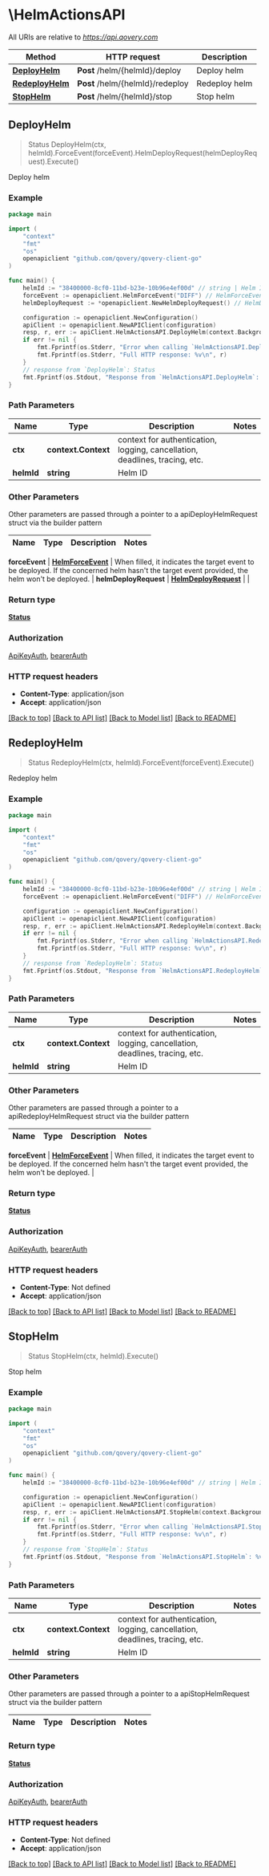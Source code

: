 # \HelmActionsAPI

All URIs are relative to *https://api.qovery.com*

Method | HTTP request | Description
------------- | ------------- | -------------
[**DeployHelm**](HelmActionsAPI.md#DeployHelm) | **Post** /helm/{helmId}/deploy | Deploy helm
[**RedeployHelm**](HelmActionsAPI.md#RedeployHelm) | **Post** /helm/{helmId}/redeploy | Redeploy helm
[**StopHelm**](HelmActionsAPI.md#StopHelm) | **Post** /helm/{helmId}/stop | Stop helm



## DeployHelm

> Status DeployHelm(ctx, helmId).ForceEvent(forceEvent).HelmDeployRequest(helmDeployRequest).Execute()

Deploy helm



### Example

```go
package main

import (
    "context"
    "fmt"
    "os"
    openapiclient "github.com/qovery/qovery-client-go"
)

func main() {
    helmId := "38400000-8cf0-11bd-b23e-10b96e4ef00d" // string | Helm ID
    forceEvent := openapiclient.HelmForceEvent("DIFF") // HelmForceEvent | When filled, it indicates the target event to be deployed.   If the concerned helm hasn't the target event provided, the helm won't be deployed.  (optional)
    helmDeployRequest := *openapiclient.NewHelmDeployRequest() // HelmDeployRequest |  (optional)

    configuration := openapiclient.NewConfiguration()
    apiClient := openapiclient.NewAPIClient(configuration)
    resp, r, err := apiClient.HelmActionsAPI.DeployHelm(context.Background(), helmId).ForceEvent(forceEvent).HelmDeployRequest(helmDeployRequest).Execute()
    if err != nil {
        fmt.Fprintf(os.Stderr, "Error when calling `HelmActionsAPI.DeployHelm``: %v\n", err)
        fmt.Fprintf(os.Stderr, "Full HTTP response: %v\n", r)
    }
    // response from `DeployHelm`: Status
    fmt.Fprintf(os.Stdout, "Response from `HelmActionsAPI.DeployHelm`: %v\n", resp)
}
```

### Path Parameters


Name | Type | Description  | Notes
------------- | ------------- | ------------- | -------------
**ctx** | **context.Context** | context for authentication, logging, cancellation, deadlines, tracing, etc.
**helmId** | **string** | Helm ID | 

### Other Parameters

Other parameters are passed through a pointer to a apiDeployHelmRequest struct via the builder pattern


Name | Type | Description  | Notes
------------- | ------------- | ------------- | -------------

 **forceEvent** | [**HelmForceEvent**](HelmForceEvent.md) | When filled, it indicates the target event to be deployed.   If the concerned helm hasn&#39;t the target event provided, the helm won&#39;t be deployed.  | 
 **helmDeployRequest** | [**HelmDeployRequest**](HelmDeployRequest.md) |  | 

### Return type

[**Status**](Status.md)

### Authorization

[ApiKeyAuth](../README.md#ApiKeyAuth), [bearerAuth](../README.md#bearerAuth)

### HTTP request headers

- **Content-Type**: application/json
- **Accept**: application/json

[[Back to top]](#) [[Back to API list]](../README.md#documentation-for-api-endpoints)
[[Back to Model list]](../README.md#documentation-for-models)
[[Back to README]](../README.md)


## RedeployHelm

> Status RedeployHelm(ctx, helmId).ForceEvent(forceEvent).Execute()

Redeploy helm

### Example

```go
package main

import (
    "context"
    "fmt"
    "os"
    openapiclient "github.com/qovery/qovery-client-go"
)

func main() {
    helmId := "38400000-8cf0-11bd-b23e-10b96e4ef00d" // string | Helm ID
    forceEvent := openapiclient.HelmForceEvent("DIFF") // HelmForceEvent | When filled, it indicates the target event to be deployed.   If the concerned helm hasn't the target event provided, the helm won't be deployed.  (optional)

    configuration := openapiclient.NewConfiguration()
    apiClient := openapiclient.NewAPIClient(configuration)
    resp, r, err := apiClient.HelmActionsAPI.RedeployHelm(context.Background(), helmId).ForceEvent(forceEvent).Execute()
    if err != nil {
        fmt.Fprintf(os.Stderr, "Error when calling `HelmActionsAPI.RedeployHelm``: %v\n", err)
        fmt.Fprintf(os.Stderr, "Full HTTP response: %v\n", r)
    }
    // response from `RedeployHelm`: Status
    fmt.Fprintf(os.Stdout, "Response from `HelmActionsAPI.RedeployHelm`: %v\n", resp)
}
```

### Path Parameters


Name | Type | Description  | Notes
------------- | ------------- | ------------- | -------------
**ctx** | **context.Context** | context for authentication, logging, cancellation, deadlines, tracing, etc.
**helmId** | **string** | Helm ID | 

### Other Parameters

Other parameters are passed through a pointer to a apiRedeployHelmRequest struct via the builder pattern


Name | Type | Description  | Notes
------------- | ------------- | ------------- | -------------

 **forceEvent** | [**HelmForceEvent**](HelmForceEvent.md) | When filled, it indicates the target event to be deployed.   If the concerned helm hasn&#39;t the target event provided, the helm won&#39;t be deployed.  | 

### Return type

[**Status**](Status.md)

### Authorization

[ApiKeyAuth](../README.md#ApiKeyAuth), [bearerAuth](../README.md#bearerAuth)

### HTTP request headers

- **Content-Type**: Not defined
- **Accept**: application/json

[[Back to top]](#) [[Back to API list]](../README.md#documentation-for-api-endpoints)
[[Back to Model list]](../README.md#documentation-for-models)
[[Back to README]](../README.md)


## StopHelm

> Status StopHelm(ctx, helmId).Execute()

Stop helm

### Example

```go
package main

import (
    "context"
    "fmt"
    "os"
    openapiclient "github.com/qovery/qovery-client-go"
)

func main() {
    helmId := "38400000-8cf0-11bd-b23e-10b96e4ef00d" // string | Helm ID

    configuration := openapiclient.NewConfiguration()
    apiClient := openapiclient.NewAPIClient(configuration)
    resp, r, err := apiClient.HelmActionsAPI.StopHelm(context.Background(), helmId).Execute()
    if err != nil {
        fmt.Fprintf(os.Stderr, "Error when calling `HelmActionsAPI.StopHelm``: %v\n", err)
        fmt.Fprintf(os.Stderr, "Full HTTP response: %v\n", r)
    }
    // response from `StopHelm`: Status
    fmt.Fprintf(os.Stdout, "Response from `HelmActionsAPI.StopHelm`: %v\n", resp)
}
```

### Path Parameters


Name | Type | Description  | Notes
------------- | ------------- | ------------- | -------------
**ctx** | **context.Context** | context for authentication, logging, cancellation, deadlines, tracing, etc.
**helmId** | **string** | Helm ID | 

### Other Parameters

Other parameters are passed through a pointer to a apiStopHelmRequest struct via the builder pattern


Name | Type | Description  | Notes
------------- | ------------- | ------------- | -------------


### Return type

[**Status**](Status.md)

### Authorization

[ApiKeyAuth](../README.md#ApiKeyAuth), [bearerAuth](../README.md#bearerAuth)

### HTTP request headers

- **Content-Type**: Not defined
- **Accept**: application/json

[[Back to top]](#) [[Back to API list]](../README.md#documentation-for-api-endpoints)
[[Back to Model list]](../README.md#documentation-for-models)
[[Back to README]](../README.md)

